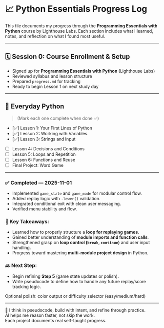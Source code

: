 # 📈 Python Essentials Progress Log

This file documents my progress through the **Programming Essentials with Python** course by Lighthouse Labs. Each section includes what I learned, notes, and reflection on what I found most useful.

---

## 🗓 Session 0: Course Enrollment & Setup
- Signed up for **Programming Essentials with Python** (Lighthouse Labs)
- Reviewed syllabus and lesson structure
- Prepared `progress.md` for tracking
- Ready to begin Lesson 1 on next study day


---

## 📆 Everyday Python
> (Mark each one complete when done ✅)

- [✅] Lesson 1: Your First Lines of Python  
- [✅] Lesson 2: Working with Variables  
- [✅] Lesson 3: Strings and Input  
- [ ] Lesson 4: Decisions and Conditions  
- [ ] Lesson 5: Loops and Repetition  
- [ ] Lesson 6: Functions and Reuse  
- [ ] Final Project: Word Game

---

### ✅ Completed — 2025-11-01
- Implemented `game_state` and `game_mode` for modular control flow.
- Added replay logic with `.lower()` validation.
- Integrated conditional exit with clean user messaging.
- Verified menu stability and flow.

### 🧠 Key Takeaways:
- Learned how to properly structure a **loop for replaying games**.
- Gained better understanding of **module imports and function calls**.
- Strengthened grasp on **loop control (`break`, `continue`)** and user input handling.
- Progress toward mastering **multi-module project design** in Python.

### 🔜 Next Step:
- Begin refining **Step 5** (game state updates or polish).
- Write pseudocode to define how to handle any future replay/score tracking logic.

Optional polish: color output or difficulty selector (easy/medium/hard) 


---

💭 I think in pseudocode, build with intent, and refine through practice.  
AI helps me reason faster, not skip the work.  
Each project documents real self-taught progress.

